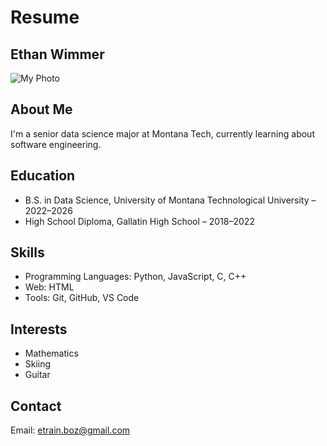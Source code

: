 # Resume

## Ethan Wimmer

![My Photo](DSC_0065.jpg)

## About Me

I'm a senior data science major at Montana Tech, currently learning about software engineering. 

## Education

- B.S. in Data Science, University of Montana Technological University – 2022–2026
- High School Diploma, Gallatin High School – 2018–2022

## Skills

- Programming Languages: Python, JavaScript, C, C++
- Web: HTML
- Tools: Git, GitHub, VS Code

## Interests

- Mathematics
- Skiing
- Guitar

## Contact

Email: [etrain.boz@gmail.com](etrain.boz@gmail.com)